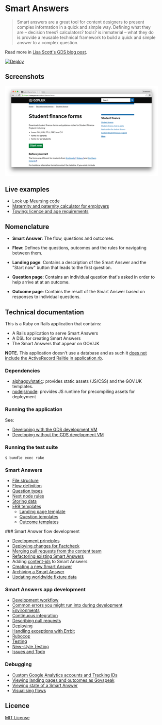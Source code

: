 # Smart Answers

> Smart answers are a great tool for content designers to present complex information in a quick and simple way. Defining what they are – decision trees? calculators? tools? is immaterial – what they do is provide a reusable technical framework to build a quick and simple answer to a complex question.

Read more in [Lisa Scott's GDS blog post](https://gds.blog.gov.uk/2012/02/16/smart-answers-are-smart/).

[![Deploy](https://www.herokucdn.com/deploy/button.svg)](https://heroku.com/deploy)

## Screenshots

![Student Finance Forms screenshot](./doc/assets/govuk-student-finance-forms.png)

## Live examples

* [Look up Meursing code](https://www.gov.uk/additional-commodity-code)
* [Maternity and paternity calculator for employers](https://www.gov.uk/maternity-paternity-calculator)
* [Towing: licence and age requirements](https://www.gov.uk/towing-rules)

## Nomenclature

* **Smart Answer**: The flow, questions and outcomes.

* **Flow**: Defines the questions, outcomes and the rules for navigating between them.

* **Landing page**: Contains a description of the Smart Answer and the "Start now" button that leads to the first question.

* **Question page**: Contains an individual question that's asked in order to help arrive at at an outcome.

* **Outcome page**: Contains the result of the Smart Answer based on responses to individual questions.

## Technical documentation

This is a Ruby on Rails application that contains:

* A Rails application to serve Smart Answers
* A DSL for creating Smart Answers
* The Smart Answers that appear on GOV.UK

**NOTE.** This application doesn't use a database and as such it [does not include the ActiveRecord Railtie in application.rb](https://github.com/alphagov/smart-answers/blob/4eb1b80a698e6835e745c4ad1954a3892e929b64/config/application.rb#L3).

### Dependencies

* [alphagov/static](https://github.com/alphagov/static): provides static assets (JS/CSS) and the GOV.UK templates.
* [nodejs/node](https://github.com/nodejs/node): provides JS runtime for precompiling assets for deployment

### Running the application

See:

* [Developing with the GDS development VM](doc/developing-using-vm.md)
* [Developing without the GDS development VM](doc/developing-without-vm.md)

### Running the test suite

    $ bundle exec rake

### Smart Answers

* [File structure](doc/file-structure.md)
* [Flow definition](doc/flow-definition.md)
* [Question types](doc/question-types.md)
* [Next node rules](doc/next-node-rules.md)
* [Storing data](doc/storing-data.md)
* [ERB templates](doc/erb-templates.md)
  * [Landing page template](doc/landing-page-template.md)
  * [Question templates](doc/question-templates.md)
  * [Outcome templates](doc/outcome-templates.md)

### Smart Answer flow development

* [Development principles](doc/development-principles.md)
* [Deploying changes for Factcheck](doc/factcheck.md)
* [Merging pull requests from the content team](doc/merging-content-prs.md)
* [Refactoring existing Smart Answers](doc/refactoring.md)
* Adding [content-ids](doc/content-ids.md) to Smart Answers
* [Creating a new Smart Answer](doc/creating-a-new-smart-answer.md)
* [Archiving a Smart Answer](doc/archiving.md)
* [Updating worldwide fixture data](doc/updating-worldwide-fixture-data.md)

### Smart Answers app development

* [Development workflow](doc/development-workflow.md)
* [Common errors you might run into during development](doc/common-errors.md)
* [Environments](doc/environments.md)
* [Continuous integration](doc/continuous-integration.md)
* [Describing pull requests](doc/pull-requests.md)
* [Deploying](doc/deploying.md)
* [Handling exceptions with Errbit](doc/errbit.md)
* [Rubocop](doc/rubocop.md)
* [Testing](doc/testing.md)
* [New-style Testing](doc/new-style-testing.md)
* [Issues and Todo](https://trello.com/b/7HgyU4hy/smart-answers-tasks)

### Debugging

* [Custom Google Analytics accounts and Tracking IDs](doc/custom-google-analytics-tracking-id.md)
* [Viewing landing pages and outcomes as Govspeak](doc/viewing-templates-as-govspeak.md)
* [Viewing state of a Smart Answer](doc/viewing-state.md)
* [Visualising flows](doc/visualising-flows.md)

## Licence

[MIT License](./LICENSE.md)
